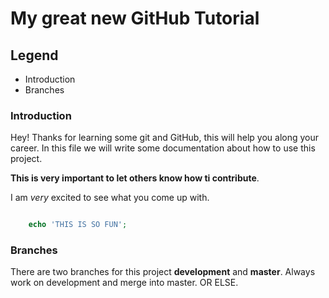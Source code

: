 # My great new GitHub Tutorial

## Legend
- Introduction
- Branches


### Introduction
Hey! Thanks for learning some git and GitHub, this will help you along your career. In this file we will write some documentation about how to use this project.

__This is very important to let others know how ti contribute__.

I am _very_ excited to see what you come up with.

```php

    echo 'THIS IS SO FUN';

```

### Branches
There are two branches for this project **development** and **master**. Always work on development and merge into master. OR ELSE.


